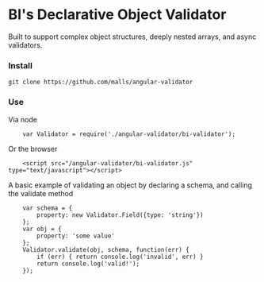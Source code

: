 BI's Declarative Object Validator
=================================

Built to support complex object structures, deeply nested arrays, and async validators.


### Install

```git clone https://github.com/malls/angular-validator```


### Use
Via node

```
	var Validator = require('./angular-validator/bi-validator');
```

Or the browser

```
	<script src="/angular-validator/bi-validator.js" type="text/javascript"></script>
```

A basic example of validating an object by declaring a schema, and calling the validate method

```
	var schema = {
		property: new Validator.Field({type: 'string'})
	};
	var obj = {
		property: 'some value'
	};
	Validator.validate(obj, schema, function(err) {
		if (err) { return console.log('invalid', err) }
		return console.log('valid!');
	});
```
